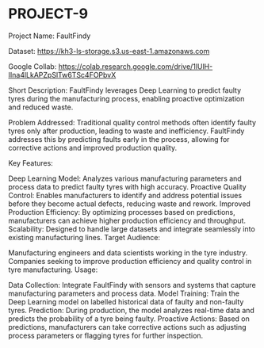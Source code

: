 # PROJECT-9
Project Name: FaultFindy

Dataset: https://kh3-ls-storage.s3.us-east-1.amazonaws.com

Google Collab: https://colab.research.google.com/drive/1lUlH-IIna4lLkAPZpSlTw6TSc4FOPbvX

Short Description: FaultFindy leverages Deep Learning to predict faulty tyres during the manufacturing process, enabling proactive optimization and reduced waste.

Problem Addressed: Traditional quality control methods often identify faulty tyres only after production, leading to waste and inefficiency. FaultFindy addresses this by predicting faults early in the process, allowing for corrective actions and improved production quality.

Key Features:

Deep Learning Model: Analyzes various manufacturing parameters and process data to predict faulty tyres with high accuracy.
Proactive Quality Control: Enables manufacturers to identify and address potential issues before they become actual defects, reducing waste and rework.
Improved Production Efficiency: By optimizing processes based on predictions, manufacturers can achieve higher production efficiency and throughput.
Scalability: Designed to handle large datasets and integrate seamlessly into existing manufacturing lines.
Target Audience:

Manufacturing engineers and data scientists working in the tyre industry.
Companies seeking to improve production efficiency and quality control in tyre manufacturing.
Usage:

Data Collection: Integrate FaultFindy with sensors and systems that capture manufacturing parameters and process data.
Model Training: Train the Deep Learning model on labelled historical data of faulty and non-faulty tyres.
Prediction: During production, the model analyzes real-time data and predicts the probability of a tyre being faulty.
Proactive Actions: Based on predictions, manufacturers can take corrective actions such as adjusting process parameters or flagging tyres for further inspection.
